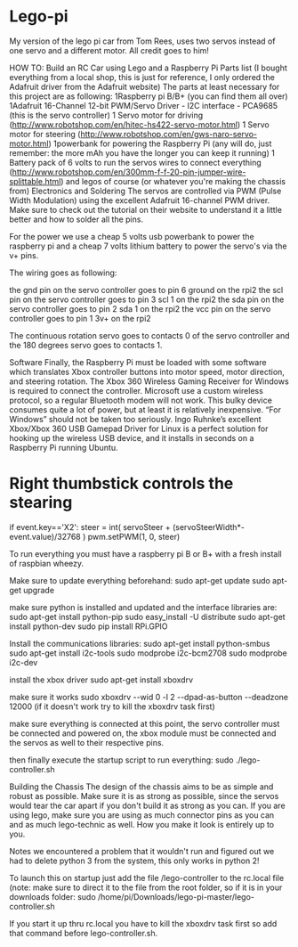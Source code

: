 # Lego-pi
My version of the lego pi car from Tom Rees, uses two servos instead of one servo and a different motor. All credit goes to him!

HOW TO: Build an RC Car using Lego and a Raspberry Pi
Parts list (I bought everything from a local shop, this is just for reference, I only ordered the Adafruit driver from the Adafruit website)
The parts at least necessary for this project are as following:
1Raspberry pi B/B+ (you can find them all over)
1Adafruit 16-Channel 12-bit PWM/Servo Driver - I2C interface - PCA9685 (this is the servo       controller)
1 Servo motor for driving (http://www.robotshop.com/en/hitec-hs422-servo-motor.html) 
1 Servo motor for steering (http://www.robotshop.com/en/gws-naro-servo-motor.html)
1powerbank for powering the Raspberry Pi (any will do, just remember: the more mAh you have the longer you can keep it running)
1 Battery pack of 6 volts to run the servos
wires to connect everything
(http://www.robotshop.com/en/300mm-f-f-20-pin-jumper-wire-splittable.html)
and legos of course (or whatever you're making the chassis from)
Electronics and Soldering
The servos are controlled via PWM (Pulse Width Modulation) using the excellent Adafruit 16-channel PWM driver. Make sure to check out the tutorial on their website to understand it a little better and how to solder all the pins.

For the power we use a cheap 5 volts usb powerbank to power the raspberry pi and a cheap 7 volts lithium battery to power the servo's via the v+ pins.


The wiring goes as following:

the gnd pin on the servo controller goes to pin 6 ground on the rpi2
the scl pin on the servo controller goes to pin 3 scl 1 on the rpi2
the sda pin on the servo controller goes to pin 2 sda 1 on the rpi2
the vcc pin on the servo controller goes to pin 1 3v+ on the rpi2

The continuous rotation servo goes to contacts 0 of the servo controller and the 180 degrees servo goes to contacts 1.


Software
Finally, the Raspberry Pi must be loaded with some software which translates Xbox controller buttons into motor speed, motor direction, and steering rotation. 
The Xbox 360 Wireless Gaming Receiver for Windows is required to connect the controller. Microsoft use a custom wireless protocol, so a regular Bluetooth modem will not work. This bulky device consumes quite a lot of power, but at least it is relatively inexpensive.
“For Windows” should not be taken too seriously. Ingo Ruhnke’s excellent Xbox/Xbox 360 USB Gamepad Driver for Linux is a perfect solution for hooking up the wireless USB device, and it installs in seconds on a Raspberry Pi running Ubuntu.


# Right thumbstick controls the stearing
if event.key=='X2':
    steer = int( servoSteer + (servoSteerWidth*-event.value)/32768 )
    pwm.setPWM(1, 0, steer)
    
    
    
To run everything you must have a raspberry pi B or B+ with a fresh install of raspbian wheezy.

Make sure to update everything beforehand:
	sudo apt-get update
	sudo apt-get upgrade

make sure python is installed and updated and the interface libraries are:
	sudo apt-get install python-pip
	sudo easy_install -U distribute
	sudo apt-get install python-dev
	sudo pip install RPi.GPIO

Install the communications libraries:
sudo apt-get install python-smbus
	sudo apt-get install i2c-tools
	sudo modprobe i2c-bcm2708
	sudo modprobe i2c-dev

install the xbox driver
	sudo apt-get install xboxdrv

make sure it works
	sudo xboxdrv --wid 0 -l 2 --dpad-as-button --deadzone 12000
(if it doesn't work try to kill the xboxdrv task first)

make sure everything is connected at this point, the servo controller must be connected and powered on, the xbox module must be connected and the servos as well to their respective pins.

then finally execute the startup script to run everything:
	sudo ./lego-controller.sh


Building the Chassis
The design of the chassis aims to be as simple and robust as possible. Make sure it is as strong as possible, since the servos would tear the car apart if you don't build it as strong as you can.
If you are using lego, make sure you are using as much connector pins as you can and as much lego-technic as well. How you make it look is entirely up to you.


Notes
we encountered a problem that it wouldn't run and figured out we had to delete python 3 from the system, this only works in python 2!

To launch this on startup just add the file /lego-controller to the rc.local file (note: make sure to direct it to the file from the root folder, so if it is in your downloads folder: sudo /home/pi/Downloads/lego-pi-master/lego-controller.sh

If you start it up thru rc.local you have to kill the xboxdrv task first so add that command before lego-controller.sh.
